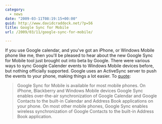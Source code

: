 ```yaml
---
category:
  - news
date: "2009-03-11T08:19:15+00:00"
guid: http://www.davidcraddock.net/?p=56
title: Google Sync for Mobile
url: /2009/03/11/google-sync-for-mobile/

---
```

If you use Google calendar, and you've got an iPhone, or Windows Mobile phone like me, then you'll be pleased to hear about the new Google Sync for Mobile tool just brought out into beta by Google. There were various ways to sync Google Calender events to Windows Mobile devices before, but nothing officially supported. Google uses an ActiveSync server to push the events to your phone, making things a lot easier. To [quote](http://www.google.com/support/mobile/bin/topic.py?topic=14794):

> Google Sync for Mobile is available for most mobile phones. On iPhone, Blackberry and Windows Mobile devices Google Sync enables over-the-air synchronization of Google Calendar and Google Contacts to the built-in Calendar and Address Book applications on your phone. On most other mobile phones, Google Sync enables wireless synchronization of Google Contacts to the built-in Address Book application.
